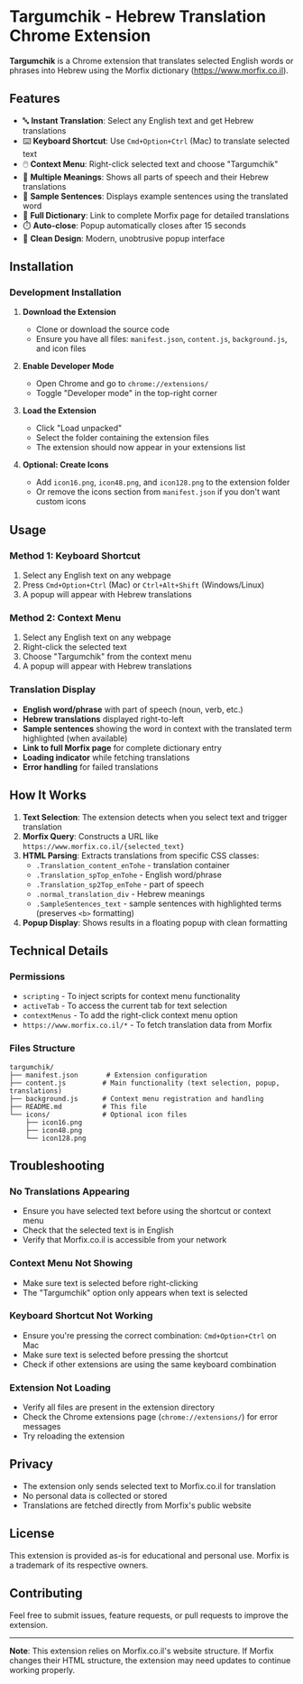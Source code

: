# Targumchik - Hebrew Translation Chrome Extension

**Targumchik** is a Chrome extension that translates selected English words or phrases into Hebrew using the Morfix dictionary (https://www.morfix.co.il).

## Features

- 🔤 **Instant Translation**: Select any English text and get Hebrew translations
- ⌨️ **Keyboard Shortcut**: Use `Cmd+Option+Ctrl` (Mac) to translate selected text
- 🖱️ **Context Menu**: Right-click selected text and choose "Targumchik"
- 📖 **Multiple Meanings**: Shows all parts of speech and their Hebrew translations
- 📝 **Sample Sentences**: Displays example sentences using the translated word
- 🔗 **Full Dictionary**: Link to complete Morfix page for detailed translations
- ⏱️ **Auto-close**: Popup automatically closes after 15 seconds
- 🎨 **Clean Design**: Modern, unobtrusive popup interface

## Installation

### Development Installation

1. **Download the Extension**
   - Clone or download the source code
   - Ensure you have all files: `manifest.json`, `content.js`, `background.js`, and icon files

2. **Enable Developer Mode**
   - Open Chrome and go to `chrome://extensions/`
   - Toggle "Developer mode" in the top-right corner

3. **Load the Extension**
   - Click "Load unpacked"
   - Select the folder containing the extension files
   - The extension should now appear in your extensions list

4. **Optional: Create Icons**
   - Add `icon16.png`, `icon48.png`, and `icon128.png` to the extension folder
   - Or remove the icons section from `manifest.json` if you don't want custom icons

## Usage

### Method 1: Keyboard Shortcut
1. Select any English text on any webpage
2. Press `Cmd+Option+Ctrl` (Mac) or `Ctrl+Alt+Shift` (Windows/Linux)
3. A popup will appear with Hebrew translations

### Method 2: Context Menu
1. Select any English text on any webpage
2. Right-click the selected text
3. Choose "Targumchik" from the context menu
4. A popup will appear with Hebrew translations

### Translation Display
- **English word/phrase** with part of speech (noun, verb, etc.)
- **Hebrew translations** displayed right-to-left
- **Sample sentences** showing the word in context with the translated term highlighted (when available)
- **Link to full Morfix page** for complete dictionary entry
- **Loading indicator** while fetching translations
- **Error handling** for failed translations

## How It Works

1. **Text Selection**: The extension detects when you select text and trigger translation
2. **Morfix Query**: Constructs a URL like `https://www.morfix.co.il/{selected_text}`
3. **HTML Parsing**: Extracts translations from specific CSS classes:
   - `.Translation_content_enTohe` - translation container
   - `.Translation_spTop_enTohe` - English word/phrase
   - `.Translation_sp2Top_enTohe` - part of speech
   - `.normal_translation_div` - Hebrew meanings
   - `.SampleSentences_text` - sample sentences with highlighted terms (preserves `<b>` formatting)
4. **Popup Display**: Shows results in a floating popup with clean formatting

## Technical Details

### Permissions
- `scripting` - To inject scripts for context menu functionality
- `activeTab` - To access the current tab for text selection
- `contextMenus` - To add the right-click context menu option
- `https://www.morfix.co.il/*` - To fetch translation data from Morfix

### Files Structure
```
targumchik/
├── manifest.json       # Extension configuration
├── content.js         # Main functionality (text selection, popup, translations)
├── background.js      # Context menu registration and handling
├── README.md          # This file
└── icons/             # Optional icon files
    ├── icon16.png
    ├── icon48.png
    └── icon128.png
```

## Troubleshooting

### No Translations Appearing
- Ensure you have selected text before using the shortcut or context menu
- Check that the selected text is in English
- Verify that Morfix.co.il is accessible from your network

### Context Menu Not Showing
- Make sure text is selected before right-clicking
- The "Targumchik" option only appears when text is selected

### Keyboard Shortcut Not Working
- Ensure you're pressing the correct combination: `Cmd+Option+Ctrl` on Mac
- Make sure text is selected before pressing the shortcut
- Check if other extensions are using the same keyboard combination

### Extension Not Loading
- Verify all files are present in the extension directory
- Check the Chrome extensions page (`chrome://extensions/`) for error messages
- Try reloading the extension

## Privacy

- The extension only sends selected text to Morfix.co.il for translation
- No personal data is collected or stored
- Translations are fetched directly from Morfix's public website

## License

This extension is provided as-is for educational and personal use. Morfix is a trademark of its respective owners.

## Contributing

Feel free to submit issues, feature requests, or pull requests to improve the extension.

---

**Note**: This extension relies on Morfix.co.il's website structure. If Morfix changes their HTML structure, the extension may need updates to continue working properly. 